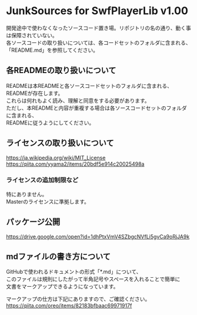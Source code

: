 # JunkSources for SwfPlayerLib v1.00
開発途中で使わなくなったソースコード置き場。リポジトリの名の通り、動く事は保障されていない。  
各ソースコードの取り扱いについては、各コードセットのフォルダに含まれる、「README.md」を参照してください。  

## 各READMEの取り扱いについて
READMEは本READMEと各ソースコードセットのフォルダに含まれる、READMEが存在します。  
これらは何れもよく読み、理解と同意をする必要があります。  
ただし、本READMEと内容が重複する場合は各ソースコードセットのフォルダに含まれる、  
READMEに従うようにしてください。

## ライセンスの取り扱いについて
https://ja.wikipedia.org/wiki/MIT_License  
https://qiita.com/yyama2/items/20bdf5e914c20025498a

### ライセンスの追加制限など
特にありません。  
Masterのライセンスに準拠します。

## パッケージ公開
https://drive.google.com/open?id=1dhPtxVmV4SZbgcNVfLi5gvCa9oRjJA9k

## mdファイルの書き方について
GitHubで使われるドキュメントの形式「*.md」について、  
このファイルは規則にしたがって半角記号やスペースを入れることで簡単に  
文書をマークアップできるようになっています。  

マークアップの仕方は下記にありますので、ご確認ください。  
https://qiita.com/oreo/items/82183bfbaac69971917f  

